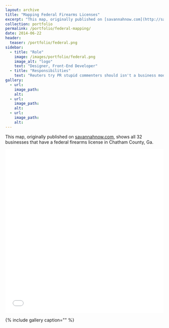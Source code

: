 ```yaml
---
layout: archive
title: "Mapping Federal Firearms Licenses"
excerpt: "This map, originally published on [savannahnow.com](http://savannahnow.com/)"
collection: portfolio
permalink: /portfolio/federal-mapping/
date: 2014-06-22
header:
  teaser: /portfolio/federal.png
sidebar:
  - title: "Role"
    image: /images/portfolio/federal.png
    image_alt: "logo"
    text: "Designer, Front-End Developer"
  - title: "Responsibilities"
    text: "Reuters try PR stupid commenters should isn't a business model"
gallery:
  - url:
    image_path:
    alt:
  - url:
    image_path:
    alt:
  - url:
    image_path:
    alt:
---
```


This map, originally published on [savannahnow.com](http://savannahnow.com/), shows all 32 businesses that have a federal firearms license in Chatham County, Ga.

<iframe width="100%" height="520" frameborder="0" src="//carlvlewis.cartodb.com/viz/1f336c04-49fa-11e3-a7be-5404a6a69006/embed_map?title=false&amp;description=false&amp;search=true&amp;shareable=true&amp;cartodb_logo=false&amp;layer_selector=false&amp;legends=true&amp;scrollwheel=true&amp;fullscreen=false&amp;sublayer_options=1&amp;sql=&amp;sw_lat=31.94254863682605&amp;sw_lon=-81.3760757446289&amp;ne_lat=32.172415875063635&amp;ne_lon=-80.74779510498047" allowfullscreen="" webkitallowfullscreen="" mozallowfullscreen="" oallowfullscreen="" msallowfullscreen=""></iframe>

{% include gallery caption="" %}
